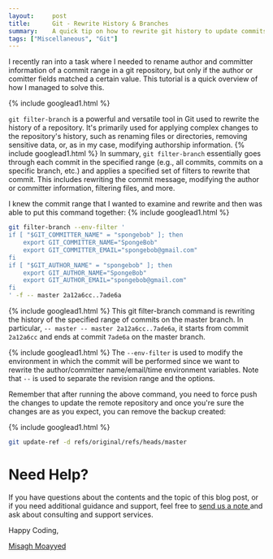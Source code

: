 ```yaml
---
layout:     post
title:      Git - Rewrite History & Branches
summary:    A quick tip on how to rewrite git history to update commits, authors and committer information.
tags: ["Miscellaneous", "Git"]
---
```


I recently ran into a task where I needed to rename author and committer information of a commit range in a git repository, but only if the author or comitter fields matched a certain value. This tutorial is a quick overview of how I managed to solve this.

{% include googlead1.html  %}

`git filter-branch` is a powerful and versatile tool in Git used to rewrite the history of a repository. It's primarily used for applying complex changes to the repository's history, such as renaming files or directories, removing sensitive data, or, as in my case, modifying authorship information.
{% include googlead1.html  %}
In summary, `git filter-branch` essentially goes through each commit in the specified range (e.g., all commits, commits on a specific branch, etc.) and applies a specified set of filters to rewrite that commit. This includes rewriting the commit message, modifying the author or committer information, filtering files, and more.

I knew the commit range that I wanted to examine and rewrite and then was able to put this command together:
{% include googlead1.html  %}
```bash
git filter-branch --env-filter '
if [ "$GIT_COMMITTER_NAME" = "spongebob" ]; then
    export GIT_COMMITTER_NAME="SpongeBob"
    export GIT_COMMITTER_EMAIL="spongebob@gmail.com"
fi
if [ "$GIT_AUTHOR_NAME" = "spongebob" ]; then
    export GIT_AUTHOR_NAME="SpongeBob"
    export GIT_AUTHOR_EMAIL="spongebob@gmail.com"
fi
' -f -- master 2a12a6cc..7ade6a
```
{% include googlead1.html  %}
This git filter-branch command is rewriting the history of the specified range of commits on the master branch. In particular, `-- master -- master 2a12a6cc..7ade6a`, it starts from commit `2a12a6cc` and ends at commit `7ade6a` on the master branch. 

{% include googlead1.html  %}
The `--env-filter` is used to modify the environment in which the commit will be performed since we want to rewrite the author/committer name/email/time environment variables. Note that `--` is used to separate the revision range and the options.

Remember that after running the above command, you need to force push the changes to update the remote repository and once you're sure the changes are as you expect, you can remove the backup created:

{% include googlead1.html  %}
```bash
git update-ref -d refs/original/refs/heads/master
```

# Need Help?

If you have questions about the contents and the topic of this blog post, or if you need additional guidance and support, feel free to [send us a note ](/#contact-section-header) and ask about consulting and support services. 

Happy Coding,

[Misagh Moayyed](https://fawnoos.com)